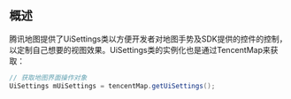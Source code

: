 ## 概述

腾讯地图提供了UiSettings类以方便开发者对地图手势及SDK提供的控件的控制，以定制自己想要的视图效果。UiSettings类的实例化也是通过TencentMap来获取：

```java
// 获取地图界面操作对象
UiSettings mUiSettings = tencentMap.getUiSettings();
```



